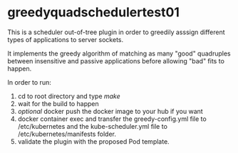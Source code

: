 # greedyquadschedulertest01

This is a scheduler out-of-tree plugin in order to greedily asssign different types of applications to server sockets.

It implements the greedy algorithm of matching as many "good" quadruples between insensitive and passive applications before allowing "bad" fits to happen.

In order to run:

   1. cd to root directory and type *make*
   2. wait for the build to happen
   3. *optional* docker push the docker image to your hub if you want
   4. docker container exec and transfer the greedy-config.yml file to /etc/kubernetes and the kube-scheduler.yml file to /etc/kubernetes/manifests folder.
   5. validate the plugin with the proposed Pod template.
